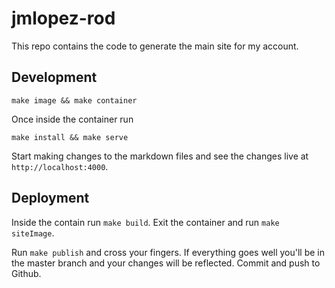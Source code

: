 # jmlopez-rod

This repo contains the code to generate the main site for my account.

## Development

```shell
make image && make container
```

Once inside the container run

```shell
make install && make serve
```

Start making changes to the markdown files and see the changes
live at `http://localhost:4000`.

## Deployment

Inside the contain run `make build`. Exit the container and run `make siteImage`.

Run `make publish` and cross your fingers. If everything goes well you'll be
in the master branch and your changes will be reflected. Commit and push to Github.
